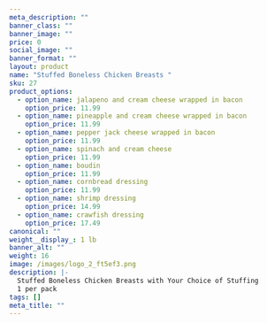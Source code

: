 ```yaml
---
meta_description: ""
banner_class: ""
banner_image: ""
price: 0
social_image: ""
banner_format: ""
layout: product
name: "Stuffed Boneless Chicken Breasts "
sku: 27
product_options:
  - option_name: jalapeno and cream cheese wrapped in bacon
    option_price: 11.99
  - option_name: pineapple and cream cheese wrapped in bacon
    option_price: 11.99
  - option_name: pepper jack cheese wrapped in bacon
    option_price: 11.99
  - option_name: spinach and cream cheese
    option_price: 11.99
  - option_name: boudin
    option_price: 11.99
  - option_name: cornbread dressing
    option_price: 11.99
  - option_name: shrimp dressing
    option_price: 14.99
  - option_name: crawfish dressing
    option_price: 17.49
canonical: ""
weight__display_: 1 lb
banner_alt: ""
weight: 16
image: /images/logo_2_ft5ef3.png
description: |-
  Stuffed Boneless Chicken Breasts with Your Choice of Stuffing
  1 per pack
tags: []
meta_title: ""
---
```

